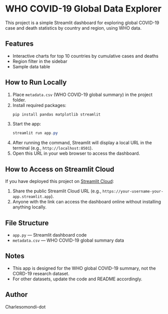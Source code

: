 # WHO COVID-19 Global Data Explorer

This project is a simple Streamlit dashboard for exploring global COVID-19 case and death statistics by country and region, using WHO data.

## Features
- Interactive charts for top 10 countries by cumulative cases and deaths
- Region filter in the sidebar
- Sample data table


## How to Run Locally
1. Place `metadata.csv` (WHO COVID-19 global summary) in the project folder.
2. Install required packages:
   ```powershell
   pip install pandas matplotlib streamlit
   ```
3. Start the app:
   ```powershell
   streamlit run app.py
   ```
4. After running the command, Streamlit will display a local URL in the terminal (e.g., `http://localhost:8501`).
5. Open this URL in your web browser to access the dashboard.

## How to Access on Streamlit Cloud
If you have deployed this project on [Streamlit Cloud](https://streamlit.io/cloud):
1. Share the public Streamlit Cloud URL (e.g., `https://your-username-your-app.streamlit.app`).
2. Anyone with the link can access the dashboard online without installing anything locally.

## File Structure
- `app.py` — Streamlit dashboard code
- `metadata.csv` — WHO COVID-19 global summary data

## Notes
- This app is designed for the WHO global COVID-19 summary, not the CORD-19 research dataset.
- For other datasets, update the code and README accordingly.

## Author
Charlesomondi-dot
